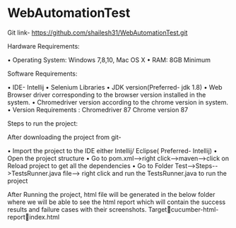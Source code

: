 # WebAutomationTest

Git link- https://github.com/shailesh31/WebAutomationTest.git


Hardware Requirements:

•	Operating System: Windows 7,8,10, Mac OS X
•	RAM: 8GB Minimum

Software Requirements:

•	IDE- Intellij
•	Selenium Libraries
•	JDK version(Preferred- jdk 1.8)
•	Web Browser driver corresponding to the browser version installed in the system.
•	Chromedriver version according to the chrome version in system.
• Version Requirements : 
  Chromedriver 87
  Chrome version 87 

Steps to run the project:

After downloading the project from git-

•	Import the project to the IDE either Intellij/ Eclipse( Preferred- Intellij)
• Open the project structure
•	Go to pom.xml-->right click-->maven-->click on Reload project to get all the dependencies
•	Go to Folder Test-->Steps-->TestsRunner.java file--> right click and run the TestsRunner.java to run the project


After Running the project, html file will be generated in the below folder where we will be able to see the html report which will contain the success results and failure cases with their screenshots.
Targetcucumber-html-reportindex.html


